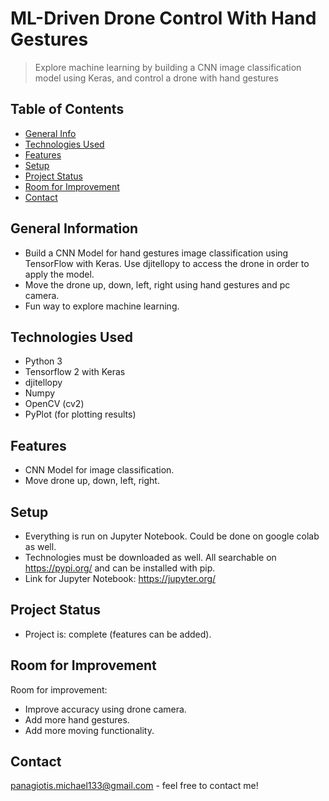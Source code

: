 # ML-Driven Drone Control With Hand Gestures
> Explore machine learning by building a CNN image classification model using Keras, and control a drone with hand gestures

## Table of Contents
* [General Info](#general-information)
* [Technologies Used](#technologies-used)
* [Features](#features)
* [Setup](#setup)
* [Project Status](#project-status)
* [Room for Improvement](#room-for-improvement)
* [Contact](#contact)


## General Information
- Build a CNN Model for hand gestures image classification using TensorFlow with Keras. Use djitellopy to access the drone
in order to apply the model.
- Move the drone up, down, left, right using hand gestures and pc camera.
- Fun way to explore machine learning.


## Technologies Used
- Python 3
- Tensorflow 2 with Keras
- djitellopy
- Numpy
- OpenCV (cv2)
- PyPlot (for plotting results)


## Features
- CNN Model for image classification.
- Move drone up, down, left, right.

## Setup
- Everything is run on Jupyter Notebook. Could be done on google colab as well.
- Technologies must be downloaded as well. All searchable on https://pypi.org/ and can be installed with pip.
- Link for Jupyter Notebook: https://jupyter.org/

## Project Status
- Project is: complete (features can be added).


## Room for Improvement

Room for improvement:
- Improve accuracy using drone camera.
- Add more hand gestures.
- Add more moving functionality.

## Contact
panagiotis.michael133@gmail.com - feel free to contact me!
